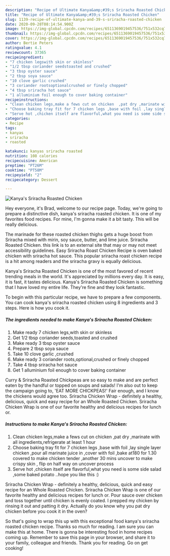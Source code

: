 ```yaml
---
description: "Recipe of Ultimate Kanya&amp;#39;s Sriracha Roasted Chicken"
title: "Recipe of Ultimate Kanya&amp;#39;s Sriracha Roasted Chicken"
slug: 1139-recipe-of-ultimate-kanya-and-39-s-sriracha-roasted-chicken
date: 2020-09-28T08:14:54.900Z
image: https://img-global.cpcdn.com/recipes/6511369019457536/751x532cq70/kanyas-sriracha-roasted-chicken-recipe-main-photo.jpg
thumbnail: https://img-global.cpcdn.com/recipes/6511369019457536/751x532cq70/kanyas-sriracha-roasted-chicken-recipe-main-photo.jpg
cover: https://img-global.cpcdn.com/recipes/6511369019457536/751x532cq70/kanyas-sriracha-roasted-chicken-recipe-main-photo.jpg
author: Bertie Peters
ratingvalue: 4.1
reviewcount: 37365
recipeingredient:
- "7 chicken legswith skin or skinless"
- "1/2 tbsp coriander seedstoasted and crushed"
- "3 tbsp oyster sauce"
- "2 tbsp soya sauce"
- "10 clove garlic crushed"
- "3 coriander rootsoptionalcrushed or finely chopped"
- "4 tbsp sriracha hot sauce"
- "1 alluminium foil enough to cover baking container"
recipeinstructions:
- "Clean chicken legs,make a fews cut on chicken  ,pat dry ,marinate with all ingredients,refrigerate at least 1 hour"
- "Choose baking tray fit for 7 chicken legs ,base with foil ,lay single layer chicken ,pour all marinate juice in ,cover with foil ,bake at180 for 1.30 covered to make chicken tender ,another 30 mins uncover to make crispy skin , flip on half way on uncover process"
- "Serve hot ,chicken itself are flavorful,what you need is some side salad ,some baked potato ..hope you like this :)"
categories:
- Recipe
tags:
- kanyas
- sriracha
- roasted

katakunci: kanyas sriracha roasted 
nutrition: 108 calories
recipecuisine: American
preptime: "PT26M"
cooktime: "PT58M"
recipeyield: "2"
recipecategory: Dessert

---
```



![Kanya&#39;s Sriracha Roasted Chicken](https://img-global.cpcdn.com/recipes/6511369019457536/751x532cq70/kanyas-sriracha-roasted-chicken-recipe-main-photo.jpg)

Hey everyone, it's Brad, welcome to our recipe page. Today, we're going to prepare a distinctive dish, kanya&#39;s sriracha roasted chicken. It is one of my favorites food recipes. For mine, I'm gonna make it a bit tasty. This will be really delicious.

The marinade for these roasted chicken thighs gets a huge boost from Sriracha mixed with mirin, soy sauce, butter, and lime juice. Sriracha Roasted Chicken. this link is to an external site that may or may not meet accessibility guidelines. Easy Sriracha Roast Chicken Recipe is oven baked chicken with sriracha hot sauce. This popular sriracha roast chicken recipe is a hit among readers and the sriracha gravy is equally delicious.

Kanya&#39;s Sriracha Roasted Chicken is one of the most favored of recent trending meals in the world. It's appreciated by millions every day. It is easy, it is fast, it tastes delicious. Kanya&#39;s Sriracha Roasted Chicken is something that I have loved my entire life. They're fine and they look fantastic.


To begin with this particular recipe, we have to prepare a few components. You can cook kanya&#39;s sriracha roasted chicken using 8 ingredients and 3 steps. Here is how you cook it.

<!--inarticleads1-->

##### The ingredients needed to make Kanya&#39;s Sriracha Roasted Chicken:

1. Make ready 7 chicken legs,with skin or skinless
1. Get 1/2 tbsp coriander seeds,toasted and crushed
1. Make ready 3 tbsp oyster sauce
1. Prepare 2 tbsp soya sauce
1. Take 10 clove garlic ,crushed
1. Make ready 3 coriander roots,optional,crushed or finely chopped
1. Take 4 tbsp sriracha hot sauce
1. Get 1 alluminium foil enough to cover baking container


Curry &amp; Sriracha Roasted Chickpeas are so easy to make and are perfect eaten by the handful or topped on soups and salads! I&#39;m also out to keep the campaign going to, &#39;EAT MORE CHICKPEAS!&#39; Fair enough, and I know the chickens would agree too. Sriracha Chicken Wrap - definitely a healthy, delicious, quick and easy recipe for an Whole Roasted Chicken. Sriracha Chicken Wrap is one of our favorite healthy and delicious recipes for lunch or. 

<!--inarticleads2-->

##### Instructions to make Kanya&#39;s Sriracha Roasted Chicken:

1. Clean chicken legs,make a fews cut on chicken  ,pat dry ,marinate with all ingredients,refrigerate at least 1 hour
1. Choose baking tray fit for 7 chicken legs ,base with foil ,lay single layer chicken ,pour all marinate juice in ,cover with foil ,bake at180 for 1.30 covered to make chicken tender ,another 30 mins uncover to make crispy skin , flip on half way on uncover process
1. Serve hot ,chicken itself are flavorful,what you need is some side salad ,some baked potato ..hope you like this :)


Sriracha Chicken Wrap - definitely a healthy, delicious, quick and easy recipe for an Whole Roasted Chicken. Sriracha Chicken Wrap is one of our favorite healthy and delicious recipes for lunch or. Pour sauce over chicken and toss together until chicken is evenly coated. I prepped my chicken by rinsing it out and patting it dry. Actually do you know why you pat dry chicken before you cook it in the oven? 

So that's going to wrap this up with this exceptional food kanya&#39;s sriracha roasted chicken recipe. Thanks so much for reading. I am sure you can make this at home. There is gonna be interesting food in home recipes coming up. Remember to save this page in your browser, and share it to your family, colleague and friends. Thank you for reading. Go on get cooking!
